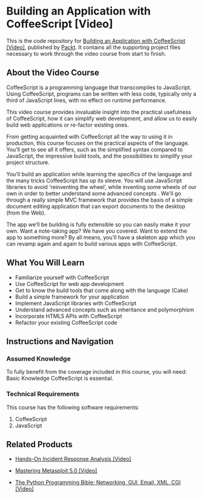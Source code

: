 # Building an Application with CoffeeScript [Video]
This is the code repository for [Building an Application with CoffeeScript [Video]](https://www.packtpub.com/web-development/building-application-coffeescript-video?utm_source=github&utm_medium=repository&utm_campaign=9781783283675), published by [Packt](https://www.packtpub.com/?utm_source=github). It contains all the supporting project files necessary to work through the video course from start to finish.
## About the Video Course
CoffeeScript is a programming language that transcompiles to JavaScript. Using CoffeeScript, programs can be written with less code, typically only a third of JavaScript lines, with no effect on runtime performance.

This video course provides invaluable insight into the practical usefulness of CoffeeScript, how it can simplify web development, and allow us to easily build web applications or re-factor existing ones.

From getting acquainted with CoffeeScript all the way to using it in production, this course focuses on the practical aspects of the language. You’ll get to see all it offers, such as the simplified syntax compared to JavaScript, the impressive build tools, and the possibilities to simplify your project structure.

You'll build an application while learning the specifics of the language and the many tricks CoffeeScript has up its sleeve. You will use JavaScript libraries to avoid ‘reinventing the wheel’, while inventing some wheels of our own in order to better understand some advanced concepts . We'll go through a really simple MVC framework that provides the basis of a simple document editing application that can export documents to the desktop (from the Web).

The app we’ll be building is fully extensible so you can easily make it your own. Want a note-taking app? We have you covered. Want to extend the app to something more? By all means, you'll have a skeleton app which you can revamp again and again to build various apps with CoffeeScript.

<H2>What You Will Learn</H2>
<DIV class=book-info-will-learn-text>
<UL>
<LI>Familiarize yourself with CoffeeScript 
<LI>Use CoffeeScript for web app development 
<LI>Get to know the build tools that come along with the language (Cake) 
<LI>Build a simple framework for your application 
<LI>Implement JavaScript libraries with CoffeeScript 
<LI>Understand advanced concepts such as inheritance and polymorphism 
<LI>Incorporate HTML5 APIs with CoffeeScript 
<LI>Refactor your existing CoffeeScript code </LI></UL></DIV>

## Instructions and Navigation
### Assumed Knowledge
To fully benefit from the coverage included in this course, you will need:<br/>
Basic Knowledge CoffeeScript is essential.
### Technical Requirements
This course has the following software requirements:<br/>
1. CoffeeScript
2. JavaScript

## Related Products
* [Hands-On Incident Response Analysis [Video]](https://www.packtpub.com/networking-and-servers/hands-incident-response-analysis-video?utm_source=github&utm_medium=repository&utm_campaign=9781838552046)

* [Mastering Metasploit 5.0 [Video]](https://www.packtpub.com/networking-and-servers/mastering-metasploit-50-video?utm_source=github&utm_medium=repository&utm_campaign=9781838551544)

* [The Python Programming Bible: Networking, GUI, Email, XML, CGI [Video]](https://www.packtpub.com/application-development/python-programming-bible-networking-gui-email-xml-cgi-video?utm_source=github&utm_medium=repository&utm_campaign=9781838559960)

